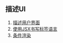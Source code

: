 ## 描述UI

1. [描述用户界面](C:\Users\xiaowu\Desktop\shixi\React官方指南笔记\描述用户界面.md)
2. [使用JSX书写标签语言](C:\Users\xiaowu\Desktop\shixi\React官方指南笔记\使用JSX书写标签语言.md)
3. [条件渲染](C:\Users\xiaowu\Desktop\shixi\React官方指南笔记\条件渲染.md)



